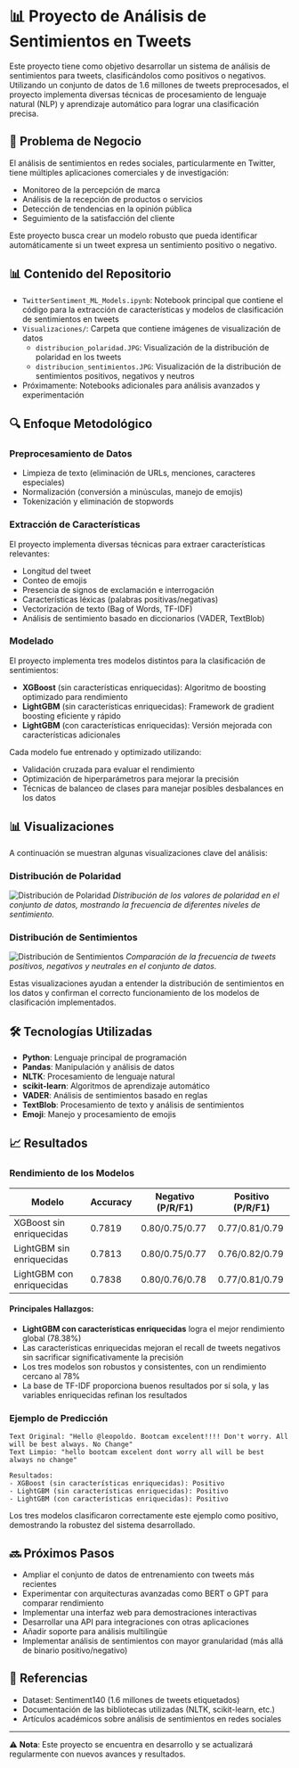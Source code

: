 # 📊 Proyecto de Análisis de Sentimientos en Tweets

Este proyecto tiene como objetivo desarrollar un sistema de análisis de sentimientos para tweets, clasificándolos como positivos o negativos. Utilizando un conjunto de datos de 1.6 millones de tweets preprocesados, el proyecto implementa diversas técnicas de procesamiento de lenguaje natural (NLP) y aprendizaje automático para lograr una clasificación precisa.

## 🎯 Problema de Negocio

El análisis de sentimientos en redes sociales, particularmente en Twitter, tiene múltiples aplicaciones comerciales y de investigación:
- Monitoreo de la percepción de marca
- Análisis de la recepción de productos o servicios
- Detección de tendencias en la opinión pública
- Seguimiento de la satisfacción del cliente

Este proyecto busca crear un modelo robusto que pueda identificar automáticamente si un tweet expresa un sentimiento positivo o negativo.

## 📊 Contenido del Repositorio

- `TwitterSentiment_ML_Models.ipynb`: Notebook principal que contiene el código para la extracción de características y modelos de clasificación de sentimientos en tweets
- `Visualizaciones/`: Carpeta que contiene imágenes de visualización de datos
  - `distribucion_polaridad.JPG`: Visualización de la distribución de polaridad en los tweets
  - `distribucion_sentimientos.JPG`: Visualización de la distribución de sentimientos positivos, negativos y neutros
- Próximamente: Notebooks adicionales para análisis avanzados y experimentación

## 🔍 Enfoque Metodológico

### Preprocesamiento de Datos
- Limpieza de texto (eliminación de URLs, menciones, caracteres especiales)
- Normalización (conversión a minúsculas, manejo de emojis)
- Tokenización y eliminación de stopwords

### Extracción de Características
El proyecto implementa diversas técnicas para extraer características relevantes:
- Longitud del tweet
- Conteo de emojis
- Presencia de signos de exclamación e interrogación
- Características léxicas (palabras positivas/negativas)
- Vectorización de texto (Bag of Words, TF-IDF)
- Análisis de sentimiento basado en diccionarios (VADER, TextBlob)

### Modelado
El proyecto implementa tres modelos distintos para la clasificación de sentimientos:
- **XGBoost** (sin características enriquecidas): Algoritmo de boosting optimizado para rendimiento
- **LightGBM** (sin características enriquecidas): Framework de gradient boosting eficiente y rápido
- **LightGBM** (con características enriquecidas): Versión mejorada con características adicionales

Cada modelo fue entrenado y optimizado utilizando:
- Validación cruzada para evaluar el rendimiento
- Optimización de hiperparámetros para mejorar la precisión
- Técnicas de balanceo de clases para manejar posibles desbalances en los datos

## 📊 Visualizaciones

A continuación se muestran algunas visualizaciones clave del análisis:

### Distribución de Polaridad
![Distribución de Polaridad](Visualizaciones/distribucion_polaridad.JPG)
*Distribución de los valores de polaridad en el conjunto de datos, mostrando la frecuencia de diferentes niveles de sentimiento.*

### Distribución de Sentimientos
![Distribución de Sentimientos](Visualizaciones/distribucion_sentimientos.JPG)
*Comparación de la frecuencia de tweets positivos, negativos y neutrales en el conjunto de datos.*

Estas visualizaciones ayudan a entender la distribución de sentimientos en los datos y confirman el correcto funcionamiento de los modelos de clasificación implementados.

## 🛠️ Tecnologías Utilizadas

- **Python**: Lenguaje principal de programación
- **Pandas**: Manipulación y análisis de datos
- **NLTK**: Procesamiento de lenguaje natural
- **scikit-learn**: Algoritmos de aprendizaje automático
- **VADER**: Análisis de sentimientos basado en reglas
- **TextBlob**: Procesamiento de texto y análisis de sentimientos
- **Emoji**: Manejo y procesamiento de emojis

## 📈 Resultados

### Rendimiento de los Modelos

| Modelo | Accuracy | Negativo (P/R/F1) | Positivo (P/R/F1) |
|--------|----------|-------------------|-------------------|
| XGBoost sin enriquecidas | 0.7819 | 0.80/0.75/0.77 | 0.77/0.81/0.79 |
| LightGBM sin enriquecidas | 0.7813 | 0.80/0.75/0.77 | 0.76/0.82/0.79 |
| LightGBM con enriquecidas | 0.7838 | 0.80/0.76/0.78 | 0.77/0.81/0.79 |

#### Principales Hallazgos:

- **LightGBM con características enriquecidas** logra el mejor rendimiento global (78.38%)
- Las características enriquecidas mejoran el recall de tweets negativos sin sacrificar significativamente la precisión
- Los tres modelos son robustos y consistentes, con un rendimiento cercano al 78%
- La base de TF-IDF proporciona buenos resultados por sí sola, y las variables enriquecidas refinan los resultados

### Ejemplo de Predicción

```
Text Original: "Hello @leopoldo. Bootcam excelent!!!! Don't worry. All will be best always. No Change"
Text Limpio: "hello bootcam excelent dont worry all will be best always no change"

Resultados:
- XGBoost (sin características enriquecidas): Positivo
- LightGBM (sin características enriquecidas): Positivo
- LightGBM (con características enriquecidas): Positivo
```

Los tres modelos clasificaron correctamente este ejemplo como positivo, demostrando la robustez del sistema desarrollado.

## 🔜 Próximos Pasos

- Ampliar el conjunto de datos de entrenamiento con tweets más recientes
- Experimentar con arquitecturas avanzadas como BERT o GPT para comparar rendimiento
- Implementar una interfaz web para demostraciones interactivas
- Desarrollar una API para integraciones con otras aplicaciones
- Añadir soporte para análisis multilingüe
- Implementar análisis de sentimientos con mayor granularidad (más allá de binario positivo/negativo)

## 🔗 Referencias

- Dataset: Sentiment140 (1.6 millones de tweets etiquetados)
- Documentación de las bibliotecas utilizadas (NLTK, scikit-learn, etc.)
- Artículos académicos sobre análisis de sentimientos en redes sociales

---

⚠️ **Nota**: Este proyecto se encuentra en desarrollo y se actualizará regularmente con nuevos avances y resultados.
